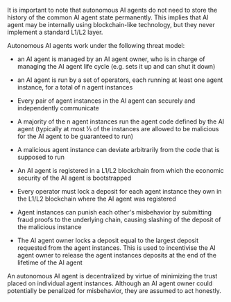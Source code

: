 It is important to note that autonomous AI agents do not need to store the history of the common AI agent state permanently. This implies that AI agent may be internally using blockchain-like technology, but they never implement a standard L1/L2 layer.

Autonomous AI agents work under the following threat model:

- an AI agent is managed by an AI agent owner, who is in charge of managing the AI agent life cycle (e.g. sets it up and can shut it down)

- an AI agent is run by a set of operators, each running at least one agent instance, for a total of n agent instances

- Every pair of agent instances in the AI agent can securely and independently communicate

- A majority of the n agent instances run the agent code defined by the AI agent (typically at most ⅓ of the instances are allowed to be malicious for the AI agent to be guaranteed to run)

- A malicious agent instance can deviate arbitrarily from the code that is supposed to run

- An AI agent is registered in a L1/L2 blockchain from which the economic security of the AI agent is bootstrapped

- Every operator must lock a deposit for each agent instance they own in the L1/L2 blockchain where the AI agent was registered

- Agent instances can punish each other's misbehavior by submitting fraud proofs to the underlying chain, causing slashing of the deposit of the malicious instance

- The AI agent owner locks a deposit equal to the largest deposit requested from the agent instances. This is used to incentivise the AI agent owner to release the agent instances deposits at the end of the lifetime of the AI agent

An autonomous AI agent is decentralized by virtue of minimizing the trust placed on individual agent instances. Although an AI agent owner could potentially be penalized for misbehavior, they are assumed to act honestly.
